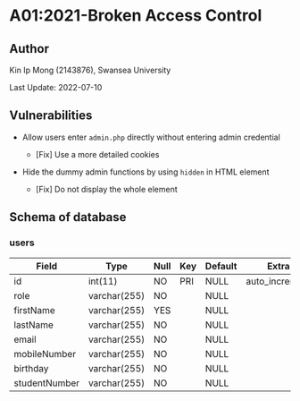# A01:2021-Broken Access Control

## Author

Kin Ip Mong (2143876), Swansea University

Last Update: 2022-07-10

## Vulnerabilities

- Allow users enter `admin.php` directly without entering admin credential
    - [Fix] Use a more detailed cookies

- Hide the dummy admin functions by using `hidden` in HTML element
    - [Fix] Do not display the whole element 

## Schema of database

### users

| Field         | Type         | Null | Key | Default | Extra          |
|---------------|--------------|------|-----|---------|----------------|
| id            | int(11)      | NO   | PRI | NULL    | auto_increment |
| role          | varchar(255) | NO   |     | NULL    |                |
| firstName     | varchar(255) | YES  |     | NULL    |                |
| lastName      | varchar(255) | NO   |     | NULL    |                |
| email         | varchar(255) | NO   |     | NULL    |                |
| mobileNumber  | varchar(255) | NO   |     | NULL    |                |
| birthday      | varchar(255) | NO   |     | NULL    |                |
| studentNumber | varchar(255) | NO   |     | NULL    |                |
